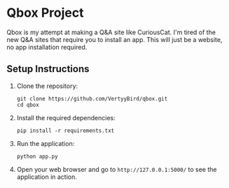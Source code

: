 # Qbox Project

Qbox is my attempt at making a Q&A site like CuriousCat. I'm tired of the new Q&A sites that require you to install an app. This will just be a website, no app installation required.

## Setup Instructions

1. Clone the repository:
   ```
   git clone https://github.com/VertyyBird/qbox.git
   cd qbox
   ```

2. Install the required dependencies:
   ```
   pip install -r requirements.txt
   ```

3. Run the application:
   ```
   python app.py
   ```

4. Open your web browser and go to `http://127.0.0.1:5000/` to see the application in action.